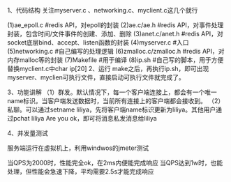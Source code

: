 1、代码结构
关注myserver.c 、networking.c、myclient.c这几个就行

(1)ae_epoll.c #redis API，对epoll的封装
(2)ae.c/ae.h  #redis API，对事件处理封装，包含时间/文件事件的创建、添加、删除
(3)anet.c/anet.h  #redis API，对socket底层bind、accept、listen函数的封装
(4)myserver.c     #入口
(5)networking.c    #自己编写的处理逻辑
(6)zmalloc.c/zmalloc.h  #redis API，对内存malloc等的封装
(7)Makefile #用于编译
(8)ip.sh #自己写的脚本，用于方便替换myclient.c中char ip[20]
2、运行
make之后，再执行ip.sh，即可出现myserver、myclien可执行文件，直接启动可执行文件就完成了。

3、功能讲解
（1）群发。默认情况下，每一个客户端连接上，都会有一个唯一name标识。当客户端发送数据时，当前所有连接上的客户端都会接收到。
（2）私聊。可以通过setname liliya，先将客户端name标识更新为liliya。其他用户通过pchat liliya Are you ok，即可将消息私发消息给liliya

4、并发量测试

服务端运行在虚拟机上，利用windwos的jmeter测试

当QPS为2000时，性能完全ok，在2ms内便能完成响应
当QPS达到1w时，也能处理，但性能会急速下降，平均需要2.5s才能完成响应

